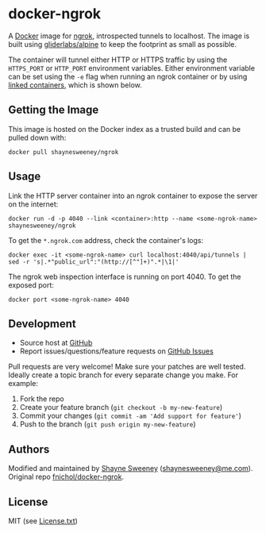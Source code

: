 # docker-ngrok

A [Docker][docker] image for [ngrok][ngrok], introspected tunnels to localhost. The image is built using [gliderlabs/alpine][gliderlabs_alpine] to keep the footprint as small as possible.

The container will tunnel either HTTP or HTTPS traffic by using the `HTTPS_PORT` or `HTTP_PORT` environment variables. Either environment variable can be set using the `-e` flag when running an ngrok container or by using [linked containers](https://docs.docker.com/userguide/dockerlinks/#container-linking), which is shown below.

## Getting the Image

This image is hosted on the Docker index as a trusted build and can be pulled down with:

    docker pull shaynesweeney/ngrok

## Usage

Link the HTTP server container into an ngrok container to expose the server on the internet:

    docker run -d -p 4040 --link <container>:http --name <some-ngrok-name> shaynesweeney/ngrok

To get the `*.ngrok.com` address, check the container's logs:

    docker exec -it <some-ngrok-name> curl localhost:4040/api/tunnels | sed -r 's|.*"public_url":"(http://[^"]+)".*|\1|'

The ngrok web inspection interface is running on port 4040. To get the exposed port:

    docker port <some-ngrok-name> 4040

## Development

* Source host at [GitHub][repo]
* Report issues/questions/feature requests on [GitHub Issues][issues]

Pull requests are very welcome! Make sure your patches are well tested. Ideally create a topic branch for every separate change you make. For example:

1. Fork the repo
2. Create your feature branch (`git checkout -b my-new-feature`)
3. Commit your changes (`git commit -am 'Add support for feature'`)
4. Push to the branch (`git push origin my-new-feature`)

## Authors

Modified and maintained by [Shayne Sweeney][shayne] (<shaynesweeney@me.com>).
Original repo [fnichol/docker-ngrok][original_repo].

## License

MIT (see [License.txt][license])

[shayne]:  https://github.com/shayne
[repo]:     https://github.com/shayne/docker-ngrok
[original_repo]: https://github.com/fnichol/docker-ngrok
[issues]:   https://github.com/shayne/docker-ngrok/issues
[license]:  https://github.com/shayne/docker-ngrok/blob/master/License.txt

[docker]:           https://www.docker.io/
[gliderlabs_alpine]: https://github.com/gliderlabs/alpine
[ngrok]:            https://ngrok.com/
